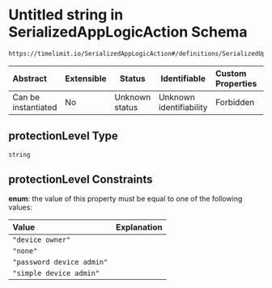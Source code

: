 # Untitled string in SerializedAppLogicAction Schema

```txt
https://timelimit.io/SerializedAppLogicAction#/definitions/SerializedUpdateDeviceStatusAction/properties/protectionLevel
```




| Abstract            | Extensible | Status         | Identifiable            | Custom Properties | Additional Properties | Access Restrictions | Defined In                                                                                            |
| :------------------ | ---------- | -------------- | ----------------------- | :---------------- | --------------------- | ------------------- | ----------------------------------------------------------------------------------------------------- |
| Can be instantiated | No         | Unknown status | Unknown identifiability | Forbidden         | Allowed               | none                | [SerializedAppLogicAction.schema.json\*](SerializedAppLogicAction.schema.json "open original schema") |

## protectionLevel Type

`string`

## protectionLevel Constraints

**enum**: the value of this property must be equal to one of the following values:

| Value                     | Explanation |
| :------------------------ | ----------- |
| `"device owner"`          |             |
| `"none"`                  |             |
| `"password device admin"` |             |
| `"simple device admin"`   |             |
